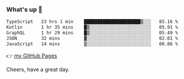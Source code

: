 ### What's up 👋

<!--START_SECTION:waka-->

```txt
TypeScript   23 hrs 1 min    █████████████████████▒░░░   85.16 %
Kotlin       1 hr 35 mins    █▒░░░░░░░░░░░░░░░░░░░░░░░   05.91 %
GraphQL      1 hr 29 mins    █▒░░░░░░░░░░░░░░░░░░░░░░░   05.49 %
JSON         32 mins         ▓░░░░░░░░░░░░░░░░░░░░░░░░   02.01 %
JavaScript   14 mins         ▒░░░░░░░░░░░░░░░░░░░░░░░░   00.86 %
```

<!--END_SECTION:waka-->

👉 [my GitHub Pages](https://ykzhukian.github.io)

Cheers, have a great day.


